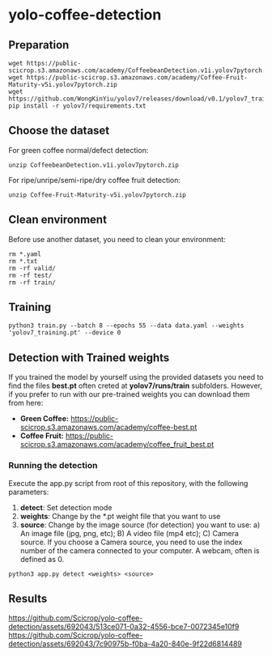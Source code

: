 # yolo-coffee-detection
## Preparation
```
wget https://public-scicrop.s3.amazonaws.com/academy/CoffeebeanDetection.v1i.yolov7pytorch.zip
wget https://public-scicrop.s3.amazonaws.com/academy/Coffee-Fruit-Maturity-v5i.yolov7pytorch.zip
wget https://github.com/WongKinYiu/yolov7/releases/download/v0.1/yolov7_training.pt
pip install -r yolov7/requirements.txt
```

## Choose the dataset
For green coffee normal/defect detection:
```
unzip CoffeebeanDetection.v1i.yolov7pytorch.zip
```
For ripe/unripe/semi-ripe/dry coffee fruit detection:
```
unzip Coffee-Fruit-Maturity-v5i.yolov7pytorch.zip
```


## Clean environment
Before use another dataset, you need to clean your environment:
```
rm *.yaml
rm *.txt
rm -rf valid/
rm -rf test/
rm -rf train/
```

## Training
```
python3 train.py --batch 8 --epochs 55 --data data.yaml --weights 'yolov7_training.pt' --device 0
```

## Detection with Trained weights
If you trained the model by yourself using the provided datasets you need to find the files **best.pt** often creted at **yolov7/runs/train** subfolders. However, if you prefer to run with our pre-trained weights you can download them from here:
- **Green Coffee:** https://public-scicrop.s3.amazonaws.com/academy/coffee-best.pt
- **Coffee Fruit:** https://public-scicrop.s3.amazonaws.com/academy/coffee_fruit_best.pt

### Running the detection
Execute the app.py script from root of this repository, with the following parameters:
1. **detect**: Set detection mode
2. **weights**: Change by the *.pt weight file that you want to use
3. **source**: Change by the image source (for detection) you want to use: a) An image file (jpg, png, etc); B) A video file (mp4 etc); C) Camera source. If you choose a Camera source, you need to use the index number of the camera connected to your computer. A webcam, often is defined as 0. 
```
python3 app.py detect <weights> <source>
```

## Results

https://github.com/Scicrop/yolo-coffee-detection/assets/692043/513ce071-0a32-4556-bce7-0072345e10f9
https://github.com/Scicrop/yolo-coffee-detection/assets/692043/7c90975b-f0ba-4a20-840e-9f22d6814489




